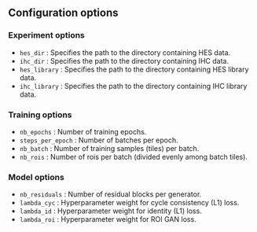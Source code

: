 ## Configuration options

### Experiment options

* ```hes_dir``` : Specifies the path to the directory containing HES data.
* ```ihc_dir``` : Specifies the path to the directory containing IHC data.
* ```hes_library``` : Specifies the path to the directory containing HES library data.
* ```ihc_library``` : Specifies the path to the directory containing IHC library data.

### Training options

* ```nb_epochs``` : Number of training epochs.
* ```steps_per_epoch``` : Number of batches per epoch.
* ```nb_batch``` : Number of training samples (tiles) per batch.
* ```nb_rois``` : Number of rois per batch (divided evenly among batch tiles).

### Model options

* ```nb_residuals``` : Number of residual blocks per generator.
* ```lambda_cyc``` : Hyperparameter weight for cycle consistency (L1) loss.
* ```lambda_id``` : Hyperparameter weight for identity (L1) loss.
* ```lambda_roi``` : Hyperparameter weight for ROI GAN loss.